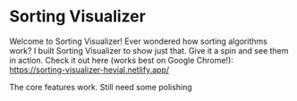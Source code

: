 # Sorting Visualizer
Welcome to Sorting Visualizer! Ever wondered how sorting algorithms work? I built Sorting Visualizer to show just that. Give it a spin and see them in action. Check it out here (works best on Google Chrome!): https://sorting-visualizer-hevial.netlify.app/

The core features work. Still need some polishing
